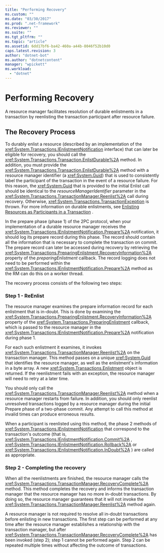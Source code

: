 ```yaml
---
title: "Performing Recovery"
ms.custom: ""
ms.date: "03/30/2017"
ms.prod: ".net-framework"
ms.reviewer: ""
ms.suite: ""
ms.tgt_pltfrm: ""
ms.topic: "article"
ms.assetid: 6dd17bf6-ba42-460a-a44b-8046f52b10d0
caps.latest.revision: 3
author: "dotnet-bot"
ms.author: "dotnetcontent"
manager: "wpickett"
ms.workload: 
  - "dotnet"
---
```

# Performing Recovery
A resource manager facilitates resolution of durable enlistments in a transaction by reenlisting the transaction participant after resource failure.  
  
## The Recovery Process  
 To durably enlist a resource (described by an implementation of the <xref:System.Transactions.IEnlistmentNotification> interface) that can later be eligible for recovery, you should call the <xref:System.Transactions.Transaction.EnlistDurable%2A> method. In addition, you must provide the <xref:System.Transactions.Transaction.EnlistDurable%2A> method with a resource manager identifier (a <xref:System.Guid>) that is used to consistently label the participant of the transaction in the event of a resource failure. For this reason, the <xref:System.Guid> that is provided to the initial Enlist call should be identical to the *resourceManagerIdentifier* parameter in the <xref:System.Transactions.TransactionManager.Reenlist%2A> call during recovery. Otherwise, <xref:System.Transactions.TransactionException> is thrown. For more information on durable enlistments, see [Enlisting Resources as Participants in a Transaction](../../../../docs/framework/data/transactions/enlisting-resources-as-participants-in-a-transaction.md) .  
  
 In the prepare phase (phase 1) of the 2PC protocol, when your implementation of a durable resource manager receives the <xref:System.Transactions.IEnlistmentNotification.Prepare%2A> notification, it should log its prepare record during this phase. The record should contain all the information that is necessary to complete the transaction on commit. The prepare record can later be accessed during recovery by retrieving the <xref:System.Transactions.PreparingEnlistment.RecoveryInformation%2A> property of the *preparingEnlistment* callback. The record logging does not need to be performed within the <xref:System.Transactions.IEnlistmentNotification.Prepare%2A> method as the RM can do this on a worker thread.  
  
 The recovery process consists of the following two steps:  
  
### Step 1 - ReEnlist  
 The resource manager examines the prepare information record for each enlistment that is in-doubt. This is done by examining the <xref:System.Transactions.PreparingEnlistment.RecoveryInformation%2A> property of the <xref:System.Transactions.PreparingEnlistment> callback, which is passed to the resource manager in the <xref:System.Transactions.IEnlistmentNotification.Prepare%2A> notification during phase 1.  
  
 For each such enlistment it examines, it invokes <xref:System.Transactions.TransactionManager.Reenlist%2A> on the transaction manager. This method passes on a unique <xref:System.Guid> that identifies the resource manager, as well as the enlistment's information in a byte array. A new <xref:System.Transactions.Enlistment> object is returned. If the reenlistment fails with an exception, the resource manager will need to retry at a later time.  
  
 You should only call the <xref:System.Transactions.TransactionManager.Reenlist%2A> method when a resource manager restarts from failure. In addition, you should only reenlist unresolved transactions logged by a resource manager during the initial Prepare phase of a two-phase commit. Any attempt to call this method at invalid times can produce erroneous results.  
  
 When a participant is reenlisted using this method, the phase 2 methods of <xref:System.Transactions.IEnlistmentNotification> that correspond to the transaction's outcome (that is, <xref:System.Transactions.IEnlistmentNotification.Commit%2A> , <xref:System.Transactions.IEnlistmentNotification.Rollback%2A> or <xref:System.Transactions.IEnlistmentNotification.InDoubt%2A> ) are called as appropriate.  
  
### Step 2 - Completing the recovery  
 When all the reenlistments are finished, the resource manager calls the <xref:System.Transactions.TransactionManager.RecoveryComplete%2A> method. This method completes the recovery and informs the transaction manager that the resource manager has no more in-doubt transactions. By doing so, the resource manager guarantees that it will not invoke the <xref:System.Transactions.TransactionManager.Reenlist%2A> method again.  
  
 A resource manager is not required to resolve all in-doubt transactions before enlisting in new transactions. The first step can be performed at any time after the resource manager establishes a relationship with the transaction manager, but after <xref:System.Transactions.TransactionManager.RecoveryComplete%2A> has been invoked (step 2); step 1 cannot be performed again. Step 2 can be repeated multiple times without affecting the outcome of transactions.

